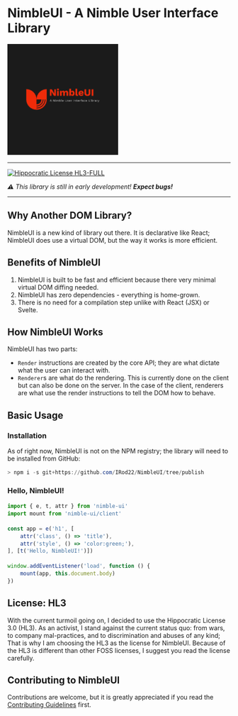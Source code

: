 # NimbleUI - A Nimble User Interface Library

![Logo](./nimble-ui-logo.png)

---

[![Hippocratic License HL3-FULL](https://img.shields.io/static/v1?label=Hippocratic%20License&message=HL3-FULL&labelColor=5e2751&color=bc8c3d)](https://firstdonoharm.dev/version/3/0/full.html)

***:warning:** This library is still in early development! **Expect bugs!***

---

## Why Another DOM Library?
NimbleUI is a new kind of library out there. It is declarative like React; NimbleUI does use a virtual DOM, but the way it works is more efficient.

## Benefits of NimbleUI
1. NimbleUI is built to be fast and efficient because there very minimal virtual DOM diffing needed.
2. NimbleUI has zero dependencies - everything is home-grown.
3. There is no need for a compilation step unlike with React (JSX) or Svelte.

## How NimbleUI Works
NimbleUI has two parts:
- `Render` instructions are created by the core API; they are what dictate what the user can interact with.
- `Renderer`s are what do the rendering. This is currently done on the client but can also be done on the server. In the case of the client, renderers are what use the render instructions to tell the DOM how to behave.

## Basic Usage
### Installation

As of right now, NimbleUI is not on the NPM registry; the library will need to be installed from GitHub:

```ps1
> npm i -s git+https://github.com/IRod22/NimbleUI/tree/publish
```

### Hello, NimbleUI!

```js
import { e, t, attr } from 'nimble-ui'
import mount from 'nimble-ui/client'

const app = e('h1', [
    attr('class', () => 'title'),
    attr('style', () => 'color:green;'),
], [t('Hello, NimbleUI!')])

window.addEventListener('load', function () {
    mount(app, this.document.body)
})
```

## License: HL3
With the current turmoil going on, I decided to use the Hippocratic License 3.0 (HL3).
As an activist, I stand against the current status quo:
from wars, to company mal-practices, and to discrimination and abuses of any kind;
That is why I am choosing the HL3 as the license for NimbleUI.
Because of the HL3 is different than other FOSS licenses, I suggest you read the license carefully.

## Contributing to NimbleUI

Contributions are welcome, but it is greatly appreciated if you read the [Contributing Guidelines](CONTRIBUTING.md) first.

